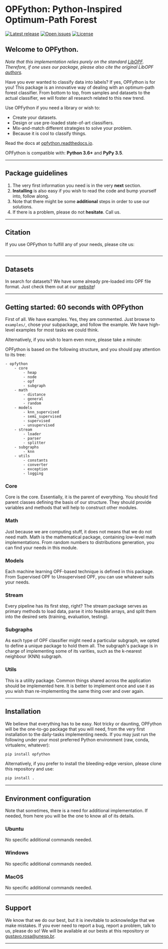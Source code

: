 # OPFython: Python-Inspired Optimum-Path Forest

[![Latest release](https://img.shields.io/github/release/gugarosa/opfython.svg)](https://github.com/gugarosa/opfython/releases)
[![Open issues](https://img.shields.io/github/issues/gugarosa/opfython.svg)](https://github.com/gugarosa/opfython/issues)
[![License](https://img.shields.io/github/license/gugarosa/opfython.svg)](https://github.com/gugarosa/opfython/blob/master/LICENSE)

## Welcome to OPFython.

*Note that this implementation relies purely on the standard [LibOPF](https://github.com/jppbsi/LibOPF). Therefore, if one uses our package, please also cite the original LibOPF [authors](https://github.com/jppbsi/LibOPF/wiki/Additional-information).*

Have you ever wanted to classify data into labels? If yes, OPFython is for you! This package is an innovative way of dealing with an optimum-path forest classifier. From bottom to top, from samples and datasets to the actual classifier, we will foster all research related to this new trend.

Use OPFython if you need a library or wish to:
* Create your datasets.
* Design or use pre-loaded state-of-art classifiers.
* Mix-and-match different strategies to solve your problem.
* Because it is cool to classify things.

Read the docs at [opfython.readthedocs.io](https://opfython.readthedocs.io).

OPFython is compatible with: **Python 3.6+** and **PyPy 3.5**.

---

## Package guidelines

1. The very first information you need is in the very **next** section.
2. **Installing** is also easy if you wish to read the code and bump yourself into, follow along.
3. Note that there might be some **additional** steps in order to use our solutions.
4. If there is a problem, please do not **hesitate**. Call us.

---

## Citation

If you use OPFython to fulfill any of your needs, please cite us:

```

```

---

## Datasets

In search for datasets? We have some already pre-loaded into OPF file format. Just check them out at our [website](http://recogna.tech)!

---

## Getting started: 60 seconds with OPFython

First of all. We have examples. Yes, they are commented. Just browse to `examples/`, chose your subpackage, and follow the example. We have high-level examples for most tasks we could think.

Alternatively, if you wish to learn even more, please take a minute:

OPFython is based on the following structure, and you should pay attention to its tree:

```
- opfython
    - core
        - heap
        - node
        - opf
        - subgraph
    - math
        - distance
        - general
        - random
    - models
        - knn_supervised
        - semi_supervised
        - supervised
        - unsupervised
    - stream
        - loader
        - parser
        - splitter
    - subgraphs
        - knn
    - utils
        - constants
        - converter
        - exception
        - logging
```

### Core

Core is the core. Essentially, it is the parent of everything. You should find parent classes defining the basis of our structure. They should provide variables and methods that will help to construct other modules.

### Math

Just because we are computing stuff, it does not means that we do not need math. Math is the mathematical package, containing low-level math implementations. From random numbers to distributions generation, you can find your needs in this module.

### Models

Each machine learning OPF-based technique is defined in this package. From Supervised OPF to Unsupervised OPF, you can use whatever suits your needs.

### Stream

Every pipeline has its first step, right? The stream package serves as primary methods to load data, parse it into feasible arrays, and split them into the desired sets (training, evaluation, testing).

### Subgraphs

As each type of OPF classifier might need a particular subgraph, we opted to define a unique package to hold them all. The subgraph's package is in charge of implementing some of its varities, such as the k-nearest neighbour (KNN) subgraph.

### Utils

This is a utility package. Common things shared across the application should be implemented here. It is better to implement once and use it as you wish than re-implementing the same thing over and over again.

---

## Installation

We believe that everything has to be easy. Not tricky or daunting, OPFython will be the one-to-go package that you will need, from the very first installation to the daily-tasks implementing needs. If you may just run the following under your most preferred Python environment (raw, conda, virtualenv, whatever):

```Python
pip install opfython
```

Alternatively, if you prefer to install the bleeding-edge version, please clone this repository and use:

```Python
pip install .
```

---

## Environment configuration

Note that sometimes, there is a need for additional implementation. If needed, from here you will be the one to know all of its details.

### Ubuntu

No specific additional commands needed.

### Windows

No specific additional commands needed.

### MacOS

No specific additional commands needed.

---

## Support

We know that we do our best, but it is inevitable to acknowledge that we make mistakes. If you ever need to report a bug, report a problem, talk to us, please do so! We will be available at our bests at this repository or gustavo.rosa@unesp.br.

---
